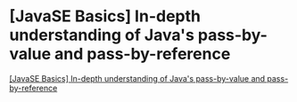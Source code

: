 # [JavaSE Basics] In-depth understanding of Java's pass-by-value and pass-by-reference
[[JavaSE Basics] In-depth understanding of Java's pass-by-value and pass-by-reference](https://aiwithcloud.com/2022/09/19/javase_basics_in_depth_understanding_of_javas_pass_by_value_and_pass_by_reference/)